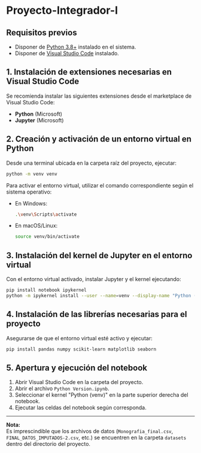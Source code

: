 # Proyecto-Integrador-I

## Requisitos previos

- Disponer de [Python 3.8+](https://www.python.org/downloads/) instalado en el sistema.
- Disponer de [Visual Studio Code](https://code.visualstudio.com/) instalado.

## 1. Instalación de extensiones necesarias en Visual Studio Code

Se recomienda instalar las siguientes extensiones desde el marketplace de Visual Studio Code:

- **Python** (Microsoft)
- **Jupyter** (Microsoft)

## 2. Creación y activación de un entorno virtual en Python

Desde una terminal ubicada en la carpeta raíz del proyecto, ejecutar:

```bash
python -m venv venv
```

Para activar el entorno virtual, utilizar el comando correspondiente según el sistema operativo:

- En Windows:
  ```bash
  .\venv\Scripts\activate
  ```
- En macOS/Linux:
  ```bash
  source venv/bin/activate
  ```

## 3. Instalación del kernel de Jupyter en el entorno virtual

Con el entorno virtual activado, instalar Jupyter y el kernel ejecutando:

```bash
pip install notebook ipykernel
python -m ipykernel install --user --name=venv --display-name "Python (venv)"
```

## 4. Instalación de las librerías necesarias para el proyecto

Asegurarse de que el entorno virtual esté activo y ejecutar:

```bash
pip install pandas numpy scikit-learn matplotlib seaborn
```

## 5. Apertura y ejecución del notebook

1. Abrir Visual Studio Code en la carpeta del proyecto.
2. Abrir el archivo `Python Version.ipynb`.
3. Seleccionar el kernel "Python (venv)" en la parte superior derecha del notebook.
4. Ejecutar las celdas del notebook según corresponda.

---

**Nota:**  
Es imprescindible que los archivos de datos (`Monografia_final.csv`, `FINAL_DATOS_IMPUTADOS-2.csv`, etc.) se encuentren en la carpeta `datasets` dentro del directorio del proyecto.
